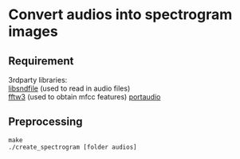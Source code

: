 # Convert audios into spectrogram images


## Requirement

3rdparty libraries:  
[libsndfile](http://www.mega-nerd.com/libsndfile/#Download) (used to read in audio files)  
[fftw3](http://www.fftw.org/download.html) (used to obtain mfcc features)
[portaudio](http://www.portaudio.com/download.html) 



## Preprocessing

```
make
./create_spectrogram [folder audios]
```

